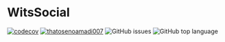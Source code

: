 # WitsSocial

[![codecov](https://codecov.io/gh/thatosenoamadi007/Wits-Social/branch/karabo_new/graph/badge.svg?token=dDP18TfQon)](https://codecov.io/gh/thatosenoamadi007/Wits-Social)
[![thatosenoamadi007](https://circleci.com/gh/thatosenoamadi007/WitsSocial.svg?style=svg)](https://app.circleci.com/pipelines/github/thatosenoamadi007/WitsSocial?branch=main)
<img alt="GitHub issues" src="https://img.shields.io/github/issues-raw/thatosenoamadi007/WitsSocial"> <img alt="GitHub top language" src="https://img.shields.io/github/languages/top/thatosenoamadi007/WitsSocial">

